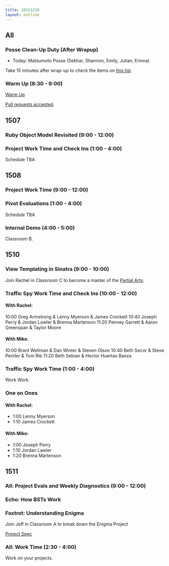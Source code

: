 ```yaml
---
title: 20151210
layout: outline
---
```


## All

### Posse Clean-Up Duty (After Wrapup)

* Today: Matsumoto Posse (Sekhar, Shannon, Emily, Julian, Erinna)

Take 15 minutes after wrap-up to check the items on [this list](https://gist.github.com/rwarbelow/f5cfe4333402d043ef2e).

### Warm Up (8:30 - 9:00)

[Warm Up](https://thewarmup.herokuapp.com)

[Pull requests accepted](https://github.com/mikedao/the-warm-up).

## 1507

### Ruby Object Model Revisited (9:00 - 12:00)

### Project Work Time and Check Ins (1:00 - 4:00)

Schedule TBA


## 1508

### Project Work Time (9:00 - 12:00)

### Pivot Evaluations (1:00 - 4:00)

Schedule TBA

### Internal Demo (4:00 - 5:00)

Classroom B.


## 1510

### View Templating in Sinatra (9:00 - 10:00)

Join Rachel in Classroom C to become a master of the [Partial Arts](https://github.com/turingschool-examples/partial-arts). 

### Traffic Spy Work Time and Check Ins (10:00 - 12:00)

#### With Rachel:

10:00 Greg Armstrong & Lenny Myerson & James Crockett
10:40 Joseph Perry & Jordan Lawler & Brenna Martenson
11:20 Penney Garrett & Aaron Greenspan & Taylor Moore

#### With Mike:

10:00 Brant Wellman & Dan Winter & Steven Olson
10:40 Beth Secor & Steve Pentler & Toni Rib
11:20 Beth Sebian & Hector Huertas Baeza

### Traffic Spy Work Time (1:00 - 4:00)

Work Work.

### One on Ones

#### With Rachel: 

* 1:00 Lenny Myerson
* 1:10 James Crockett

#### With Mike: 

* 1:00 Joseph Perry
* 1:10 Jordan Lawler
* 1:20 Brenna Martenson

## 1511

### All: Project Evals and Weekly Diagnostics (9:00 - 12:00)

### Echo: How BSTs Work

### Foxtrot: Understanding Enigma

Join Jeff in Classroom A to break down the Enigma Project

[Project Spec](https://github.com/turingschool/curriculum/blob/master/source/projects/enigma.markdown)

### All: Work Time (2:30 - 4:00)

Work on your projects.
